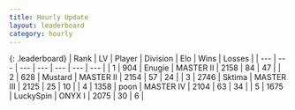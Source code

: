 ```yaml
---
title: Hourly Update
layout: leaderboard
category: hourly
---
```


{: .leaderboard}
| Rank | LV | Player | Division | Elo | Wins | Losses |
| --- | --- | --- | --- | --- | --- | --- |
| <span data-change="0">1</span> | 904 | <span title="ID: 623502">Enugie</span> | MASTER II | <span data-change="0">2158</span> | <span data-change="0">84</span> | <span data-change="0">47</span> |
| <span data-change="0">2</span> | 628 | <span title="ID: 611082">Mustard</span> | MASTER II | <span data-change="0">2154</span> | <span data-change="0">57</span> | <span data-change="0">24</span> |
| <span data-change="0">3</span> | 2746 | <span title="ID: 353063">Sktima</span> | MASTER III | <span data-change="-5">2125</span> | <span data-change="0">25</span> | <span data-change="1">10</span> |
| <span data-change="0">4</span> | 1358 | <span title="ID: 540690">poon</span> | MASTER IV | <span data-change="8">2104</span> | <span data-change="1">63</span> | <span data-change="0">34</span> |
| <span data-change="0">5</span> | 1675 | <span title="ID: 498412">LuckySpin</span> | ONYX I | <span data-change="0">2075</span> | <span data-change="0">30</span> | <span data-change="0">6</span> |